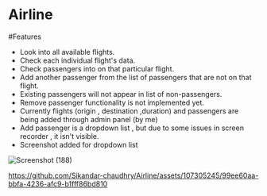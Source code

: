 # Airline

#Features
- Look into all available flights.
- Check each individual flight's data.
- Check passengers into on that particular flight.
- Add another passenger from the list of passengers that are not on that flight.
- Existing passengers will not appear in list of non-passengers.
- Remove passenger functionality is not implemented yet.
- Currently flights (origin , destination ,duration) and passengers are being added through admin panel (by me)
- Add passenger is a dropdown list , but due to some issues in screen recorder , it isn't visible.
- Screenshot added for dropdown list
  
![Screenshot (188)](https://github.com/Sikandar-chaudhry/Airline/assets/107305245/fab482a1-3d24-4c38-97f9-875f1e54a961)

https://github.com/Sikandar-chaudhry/Airline/assets/107305245/99ee60aa-bbfa-4236-afc9-b1fff86bd810


